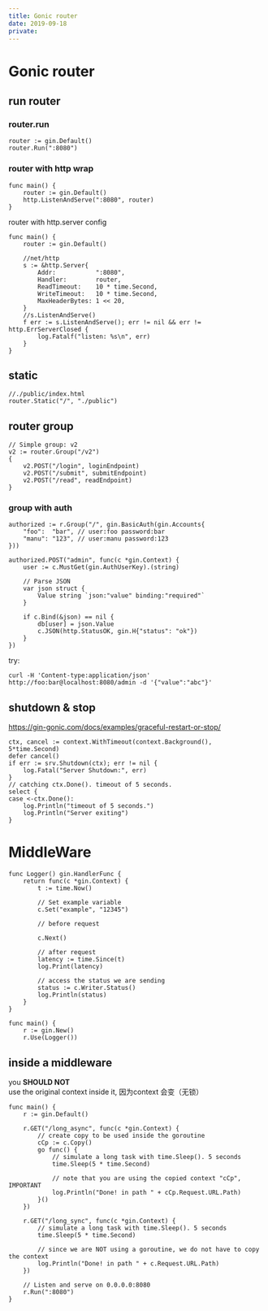 ```yaml
---
title: Gonic router
date: 2019-09-18
private:
---
```

# Gonic router

## run router
### router.run
	router := gin.Default()
	router.Run(":8080")

### router with http wrap
    func main() {
        router := gin.Default()
        http.ListenAndServe(":8080", router)
    }

router with http.server config

    func main() {
        router := gin.Default()

        //net/http
        s := &http.Server{
            Addr:           ":8080",
            Handler:        router,
            ReadTimeout:    10 * time.Second,
            WriteTimeout:   10 * time.Second,
            MaxHeaderBytes: 1 << 20,
        }
        //s.ListenAndServe()
        f err := s.ListenAndServe(); err != nil && err != http.ErrServerClosed {
			log.Fatalf("listen: %s\n", err)
		}
    }

## static
    //./public/index.html
	router.Static("/", "./public")

## router group
	// Simple group: v2
	v2 := router.Group("/v2")
	{
		v2.POST("/login", loginEndpoint)
		v2.POST("/submit", submitEndpoint)
		v2.POST("/read", readEndpoint)
	}

### group with auth

	authorized := r.Group("/", gin.BasicAuth(gin.Accounts{
		"foo":  "bar", // user:foo password:bar
		"manu": "123", // user:manu password:123
	}))

	authorized.POST("admin", func(c *gin.Context) {
		user := c.MustGet(gin.AuthUserKey).(string)

		// Parse JSON
		var json struct {
			Value string `json:"value" binding:"required"`
		}

		if c.Bind(&json) == nil {
			db[user] = json.Value
			c.JSON(http.StatusOK, gin.H{"status": "ok"})
		}
	})

try:

    curl -H 'Content-type:application/json' http://foo:bar@localhost:8080/admin -d '{"value":"abc"}'

## shutdown & stop
https://gin-gonic.com/docs/examples/graceful-restart-or-stop/

	ctx, cancel := context.WithTimeout(context.Background(), 5*time.Second)
	defer cancel()
	if err := srv.Shutdown(ctx); err != nil {
		log.Fatal("Server Shutdown:", err)
	}
	// catching ctx.Done(). timeout of 5 seconds.
	select {
	case <-ctx.Done():
		log.Println("timeout of 5 seconds.")
        log.Println("Server exiting")
	}

# MiddleWare
    func Logger() gin.HandlerFunc {
        return func(c *gin.Context) {
            t := time.Now()

            // Set example variable
            c.Set("example", "12345")

            // before request

            c.Next()

            // after request
            latency := time.Since(t)
            log.Print(latency)

            // access the status we are sending
            status := c.Writer.Status()
            log.Println(status)
        }
    }

    func main() {
        r := gin.New()
        r.Use(Logger())

## inside a middleware
you **SHOULD NOT** use the original context inside it, 因为context 会变（无锁）


    func main() {
        r := gin.Default()

        r.GET("/long_async", func(c *gin.Context) {
            // create copy to be used inside the goroutine
            cCp := c.Copy()
            go func() {
                // simulate a long task with time.Sleep(). 5 seconds
                time.Sleep(5 * time.Second)

                // note that you are using the copied context "cCp", IMPORTANT
                log.Println("Done! in path " + cCp.Request.URL.Path)
            }()
        })

        r.GET("/long_sync", func(c *gin.Context) {
            // simulate a long task with time.Sleep(). 5 seconds
            time.Sleep(5 * time.Second)

            // since we are NOT using a goroutine, we do not have to copy the context
            log.Println("Done! in path " + c.Request.URL.Path)
        })

        // Listen and serve on 0.0.0.0:8080
        r.Run(":8080")
    }